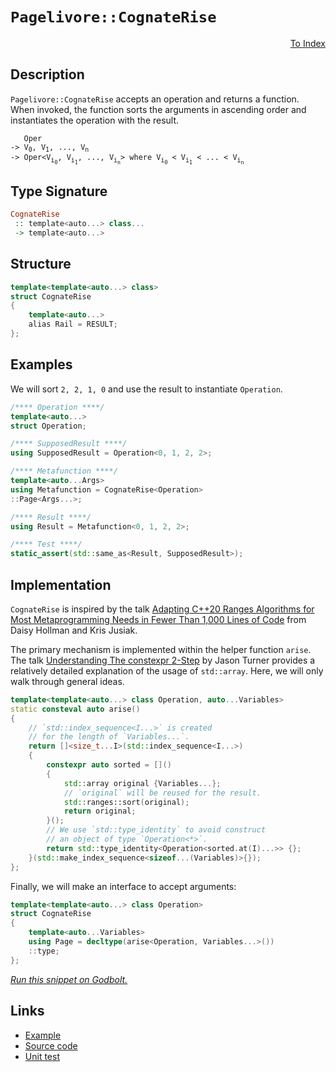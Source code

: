 <!-- Copyright 2024 Feng Mofan
SPDX-License-Identifier: Apache-2.0 -->

# `Pagelivore::CognateRise`

<p style='text-align: right;'><a href="../../../facilities/metafunctions.md#pagelivore-cognate-rise">To Index</a></p>

## Description

`Pagelivore::CognateRise` accepts an operation and returns a function.
When invoked, the function sorts the arguments in ascending order and instantiates the operation with the result.

<pre><code>   Oper
-> V<sub>0</sub>, V<sub>1</sub>, ..., V<sub>n</sub>
-> Oper&lt;V<sub>i<sub>0</sub></sub>, V<sub>i<sub>1</sub></sub>, ..., V<sub>i<sub>n</sub></sub>&gt; where V<sub>i<sub>0</sub></sub> &lt; V<sub>i<sub>1</sub></sub> &lt; ... &lt; V<sub>i<sub>n</sub></sub></code></pre>

## Type Signature

```Haskell
CognateRise
 :: template<auto...> class...
 -> template<auto...>
```

## Structure

```C++
template<template<auto...> class>
struct CognateRise
{
    template<auto...>
    alias Rail = RESULT;
};
```

## Examples

We will sort `2, 2, 1, 0` and use the result to instantiate `Operation`.

```C++
/**** Operation ****/
template<auto...>
struct Operation;

/**** SupposedResult ****/
using SupposedResult = Operation<0, 1, 2, 2>;

/**** Metafunction ****/
template<auto...Args>
using Metafunction = CognateRise<Operation>
::Page<Args...>;

/**** Result ****/
using Result = Metafunction<0, 1, 2, 2>;

/**** Test ****/
static_assert(std::same_as<Result, SupposedResult>);
```

## Implementation

`CognateRise` is inspired by the talk [Adapting C++20 Ranges Algorithms for Most Metaprogramming Needs in Fewer Than 1,000 Lines of Code](https://youtu.be/69PuizjrgBM?list=PLPqbaGB3rnNmIaWPvuu4U6LWt1XooNi-L) from Daisy Hollman and Kris Jusiak.

The primary mechanism is implemented within the helper function `arise`.
The talk [Understanding The constexpr 2-Step](https://youtu.be/_AefJX66io8?list=PLPqbaGB3rnNmIaWPvuu4U6LWt1XooNi-L) by Jason Turner provides a relatively detailed explanation of the usage of `std::array`. Here, we will only walk through general ideas.

```C++
template<template<auto...> class Operation, auto...Variables>
static consteval auto arise()
{    
    // `std::index_sequence<I...>` is created
    // for the length of `Variables...`.
    return []<size_t...I>(std::index_sequence<I...>)
    {
        constexpr auto sorted = []()
        {
            std::array original {Variables...};
            // `original` will be reused for the result.
            std::ranges::sort(original);
            return original;
        }();
        // We use `std::type_identity` to avoid construct
        // an object of type `Operation<*>`.
        return std::type_identity<Operation<sorted.at(I)...>> {};
    }(std::make_index_sequence<sizeof...(Variables)>{});
};
```

Finally, we will make an interface to accept arguments:

```C++
template<template<auto...> class Operation>
struct CognateRise
{
    template<auto...Variables>
    using Page = decltype(arise<Operation, Variables...>())
    ::type;
};
```

[*Run this snippet on Godbolt.*](https://godbolt.org/#z:OYLghAFBqd5QCxAYwPYBMCmBRdBLAF1QCcAaPECAMzwBtMA7AQwFtMQByARg9KtQYEAysib0QXACx8BBAKoBnTAAUAHpwAMvAFYTStJg1DIApACYAQuYukl9ZATwDKjdAGFUtAK4sGIAKwAzKSuADJ4DJgAcj4ARpjEIABs0gAOqAqETgwe3r4BwemZjgLhkTEs8Ykptpj2JQxCBEzEBLk%2BfkG19dlNLQRl0XEJydIKza3t%2BV3j/YMVVaMAlLaoXsTI7BwA9ABU%2BweHR8e72yYaAIJ7BwDUACKYqa6MyHiYCjeHZ5fXJ39H3wu5yBZkCEWQ3iwNxMgTcXkctEIAE8YdhgeYwQwIV4oTC3C1iEwUYE0ZcMeDIZhobCxMASIQECxUeifocbi08EpPgdAQRMCxUgY%2BXi%2BQKhZg8Ux4agAHRy1E3CFMBQfADyT0JDVI7OlcplADUOUxYvQFMzLrNHMhFQJxpgAG5iHVEdnETmYCBLdEAdgsN390MuAZu2220KSGnG6BAIAiWFUAH0lABHLwvCWwgCSeuZEZunMVxEwTD56GBwdDN34xBuBAQVPoRjrN1QVHDGkNbuNppzEZl5YDRYI6wY0P8Vn8dzxmQAXpgEwQ9ZnURAozG45hEym01iM25s/KSV6gwGTL6B8H/WgGHbVKka1KXQoSKXqXcxxO7p6L5ez1YT5el5riABJEi2brABETp/p2eDdu8ObelOgT/hcgGAZWJgRvSkHMLQWEaDcADudC0Dc8Q3EWXhKOgVYkLW9aUe8Xi0IuP7oTcwGEkY7wxs%2BrQQDhUG0F6KHsehQ4juBeC4WIMKoRxZ5fqJCnoZWADqVLUVSBHAQQSJPAmeBYIIyIEbWqDsvaqDGTaN4EMQXgOOJ/qVoYLaxNomAOC2bb6U87bqgkJbZHiuy5ho/YAZeknEKOekGfOxmMI4%2Bl4kFmqhbC/GljKJYQJmSw5iSCp/kp8k/kpq4ENGIAsEwADWSUMPGSaYKm6bTngc6tnqECwfBCiiWi55ISpPrIahwK/P8s37ICM03JmYr8ilIUCNy83TXNO2nCyFyioKJZ7od4qSrqh7YIqBgqjcGXrQw5oXOMjk%2BR4wDMHyABK7o%2Bqp/qncd51EHqA0mu8T3BtRETADcyhMMAOmBO%2BWAQv5Hocko6Uag92pgz2l2eseaEBjG6MVWSSEU0CrK7Ty223NgqisIKVJfAzdN7WSZKghSOJI2416bKkBBmiV3NXGy90NJtXMHfyR3CjSF39uLz0OU5BB3TjDTUxzuw3EIXipEUmDoF9zGsbLgLQ0YhvG6b5uW1rMLvtLWVuBo2pcNqZi%2B8yYkS4tACymDNFQXhYjL7OXIDSv4irFzEMAYukhctuw6H4eRw42Rvjc72fZgP1Y7C7sCE9Mbw4jeJJynxVooHNOS7cFsKCxWsx%2BnmR223Hf51nTAR1HHtezcPs3H7k8B1NtP7DcAAq7yd/TFrNFaCbKkoAnAQorDzsqeJ96x2pGybGRm8fBCoipHArLQnD%2BLwfgcFopCoJwbjWNYnFrBsOmgh4KQAgmg74rAagESQMoNAAA4zBmAAJwIK4P4WBMCuDem9NIB%2BHBJC8BYBIDQXsX5vw/hwXgCgQBexAa/O%2BpA4CwBgIgEAawCCpHhOQSgaABR0ASFEfenBVAwKSAAWhSDcYAyBrRSBlGYXgZtCD0mjD7fgggRBiHYFIGQghFAqHULQ0gugfZEUJKkTgPB76P2fqA9%2BnBVTwnYVrVsNwhGiPEZI6RUCzA3AgB4Hh9AawYi4EsXgNCtArAgEgbhqReFkAoBAaJsSQDACkH7GgrEEiUIgLEGxsQoLECROY3geTmAFNVJ5byNCgHcLYIIVUDBaCFIMVgWIXhgD4loLQSh3BeBYHqkYcQzS8BFlzvaXiBjNzeXhFsIBEQ%2BQ4LfoiWIhICkeCwDYhyeACE9NIGM4gsQL4PH6cARERhQErCoAYFO%2Bo3hESCi/IBqjhCiHEFop5ui1A2KMfoQwxhv6WH0HgWIlDIArFQCLbI3SRFRldqYSw1gzCkL2W6LAILPTdEqdkFwLUph%2BB9mECIQxKgjB9kULIAhcV6DJQ0eYwxEg%2BzsJigQfRJieA6HoRludmUTAGIShYJLbA8spQynltLiX0pWM%2BdYmwJCWI4E/UgJDeBkJccIsRkgJFSPHl4nxuBFGBMASE4B5yVj1iYFgRI6KIGSECDKBBgQsEaEkGYSQEYND%2BCSAg/QnA8GkAIYELgMokhcCSDAhB6Ckj%2BEkCg%2B1SRFU2LIRQqhxraERKYZElhDiOHxMSQE/hbBOAtBYPab0IimDXV%2BePBBMpA1vwUUQFFegnnqNedId5ShPkGN0H7ExTAzE9LlQqpVtiOD2LYfCXyqq3EaqVHbLg1ba0%2BL8TEgJ0JQRmCNWEuhGbc0JE4Qk1A/iRizpScgr26S%2BTECyTkgxJSWhNKAXespFSHBFNIDUlK9TGk2JaW0jpXS319N%2BYMt%2B%2BARmODGd0utqgpl8jfXMuoNilkrKRGsrYb9NnbKAXsg5SgjnAZhucvgVyFA3MwHcp4DzeDNpeZottsgPn6Lft2n5Zy4VWABUstFYKIW2k4NCmqsL/kWERcq5FyVuMYq5X4CArhhUhBamKxYpKMjkpyGy/IKnijZCUwKzlDQWVtA03iqTBnRV8rpRyoVxmrNzAs%2BK2VqxpWaMHdYgxKrXHqorXOhd0DdX4AbWugNm6TWkDNRaygcrfX%2BurU670/gEGYMCM6110b43uc4Em6hRGGHMNYY4/du7iD5q2EW8RLAFD2mtPaedMpxTjHkQFpRTbZAtro9o%2BQHamM6BAMEXt/aLHevlW50hdis1OLbKocrlXqu1fq1rXxh6V0JCC4EELqb6FRKW7Ewr22AkgCqybBMNWEEJnmwmKbba6CXuvbk/JD7in3fKV5V9OyP11IaU00DmBWntLEABnZQGBnod6cMzFkGbGTOQNM%2BDghEMGOQ/etDGy3RYd4Dhw5/ICNnI25chGpHbn3LfTRjREh6M6K6183rrG/nws40CyT4KGjdO2GudjCKkUJBRbxUFpmsWyZxTZ/Fin7PKdINS7I8mJelFF3puoTLGjWbyCZ/TvRzPlEsyK/o8nZitF0xKpz/9HM4KHQmzgLjptVZuCdurx1xj%2Bf1UF4JoTQvhZGOinB0WQCIJlIEQI/hUHRqIX770ob0ujfIbYZNW6ljgJAJIfwdqMHeiITAyQyCuBwLMHGnBgQRvKsyym8Jcq5Hh4L5HmPKw9mZGcJIIAA%3D%3D%3D)

## Links

- [Example](../../../code/facilities/metafunctions/pagelivore/cognate_rise/implementation.hpp)
- [Source code](../../../../conceptrodon/descend/pagelivore/cognate_rise.hpp)
- [Unit test](../../../../tests/unit/metafunctions/pagelivore/cognate_rise.test.hpp)
